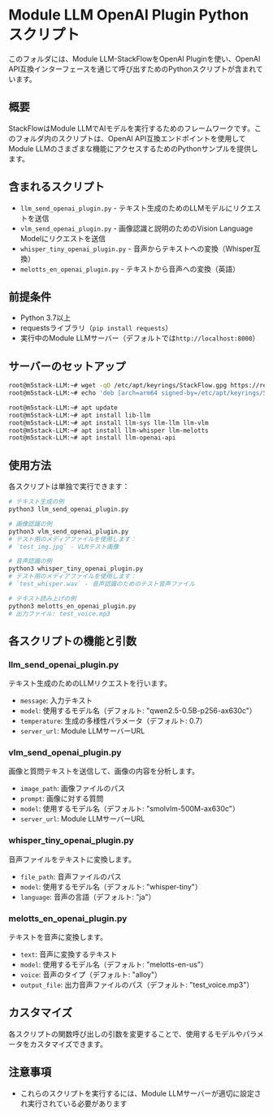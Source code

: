 # Module LLM OpenAI Plugin Python スクリプト

このフォルダには、Module LLM-StackFlowをOpenAI Pluginを使い、OpenAI API互換インターフェースを通じて呼び出すためのPythonスクリプトが含まれています。

## 概要

StackFlowはModule LLMでAIモデルを実行するためのフレームワークです。このフォルダ内のスクリプトは、OpenAI API互換エンドポイントを使用してModule LLMのさまざまな機能にアクセスするためのPythonサンプルを提供します。

## 含まれるスクリプト

- `llm_send_openai_plugin.py` - テキスト生成のためのLLMモデルにリクエストを送信
- `vlm_send_openai_plugin.py` - 画像認識と説明のためのVision Language Modelにリクエストを送信
- `whisper_tiny_openai_plugin.py` - 音声からテキストへの変換（Whisper互換）
- `melotts_en_openai_plugin.py` - テキストから音声への変換（英語）

## 前提条件

- Python 3.7以上
- requestsライブラリ（`pip install requests`）
- 実行中のModule LLMサーバー（デフォルトでは`http://localhost:8000`）

## サーバーのセットアップ

```bash
root@m5stack-LLM:~# wget -qO /etc/apt/keyrings/StackFlow.gpg https://repo.llm.m5stack.com/m5stack-apt-repo/key/StackFlow.gpg
root@m5stack-LLM:~# echo 'deb [arch=arm64 signed-by=/etc/apt/keyrings/StackFlow.gpg] https://repo.llm.m5stack.com/m5stack-apt-repo jammy ax630c' > /etc/apt/sources.list.d/StackFlow.list
```

```bash
root@m5stack-LLM:~# apt update
root@m5stack-LLM:~# apt install lib-llm
root@m5stack-LLM:~# apt install llm-sys llm-llm llm-vlm
root@m5stack-LLM:~# apt install llm-whisper llm-melotts 
root@m5stack-LLM:~# apt install llm-openai-api
```

## 使用方法

各スクリプトは単独で実行できます：

```bash
# テキスト生成の例
python3 llm_send_openai_plugin.py

# 画像認識の例
python3 vlm_send_openai_plugin.py
# テスト用のメディアファイルを使用します：
# `test_img.jpg` - VLMテスト画像

# 音声認識の例
python3 whisper_tiny_openai_plugin.py
# テスト用のメディアファイルを使用します：
# `test_whisper.wav` - 音声認識のためのテスト音声ファイル

# テキスト読み上げの例
python3 melotts_en_openai_plugin.py
# 出力ファイル: test_voice.mp3
```

## 各スクリプトの機能と引数

### llm_send_openai_plugin.py
テキスト生成のためのLLMリクエストを行います。
- `message`: 入力テキスト
- `model`: 使用するモデル名（デフォルト: "qwen2.5-0.5B-p256-ax630c"）
- `temperature`: 生成の多様性パラメータ（デフォルト: 0.7）
- `server_url`: Module LLMサーバーURL

### vlm_send_openai_plugin.py
画像と質問テキストを送信して、画像の内容を分析します。
- `image_path`: 画像ファイルのパス
- `prompt`: 画像に対する質問
- `model`: 使用するモデル名（デフォルト: "smolvlm-500M-ax630c"）
- `server_url`: Module LLMサーバーURL

### whisper_tiny_openai_plugin.py
音声ファイルをテキストに変換します。
- `file_path`: 音声ファイルのパス
- `model`: 使用するモデル名（デフォルト: "whisper-tiny"）
- `language`: 音声の言語（デフォルト: "ja"）

### melotts_en_openai_plugin.py
テキストを音声に変換します。
- `text`: 音声に変換するテキスト
- `model`: 使用するモデル名（デフォルト: "melotts-en-us"）
- `voice`: 音声のタイプ（デフォルト: "alloy"）
- `output_file`: 出力音声ファイルのパス（デフォルト: "test_voice.mp3"）

## カスタマイズ

各スクリプトの関数呼び出しの引数を変更することで、使用するモデルやパラメータをカスタマイズできます。

## 注意事項

- これらのスクリプトを実行するには、Module LLMサーバーが適切に設定され実行されている必要があります

